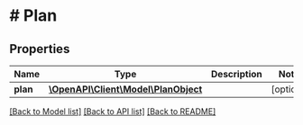 # # Plan

## Properties

Name | Type | Description | Notes
------------ | ------------- | ------------- | -------------
**plan** | [**\OpenAPI\Client\Model\PlanObject**](PlanObject.md) |  | [optional]

[[Back to Model list]](../../README.md#models) [[Back to API list]](../../README.md#endpoints) [[Back to README]](../../README.md)
